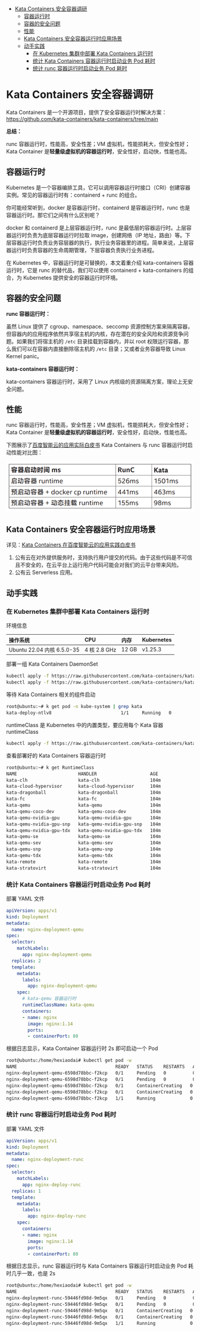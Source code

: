 - [Kata Containers 安全容器调研](#kata-containers安全容器调研)
  - [容器运行时](#容器运行时)
  - [容器的安全问题](#容器的安全问题)
  - [性能](#性能)
  - [Kata Containers 安全容器运行时应用场景](#kata-containers安全容器运行时应用场景)
  - [动手实践](#动手实践)
    - [在 Kubernetes 集群中部署 Kata Containers 运行时](#在kubernetes集群中部署-kata-containers运行时)
    - [统计 Kata Containers 容器运行时启动业务 Pod 耗时](#统计kata-containers容器运行时启动业务-pod耗时)
    - [统计 runc 容器运行时启动业务 Pod 耗时](#统计runc容器运行时启动业务-pod耗时)

# Kata Containers 安全容器调研

Kata Containers 是一个开源项目，提供了安全容器运行时解决方案：<https://github.com/kata-containers/kata-containers/tree/main>

**总结：**

runc 容器运行时，性能高，安全性差；VM 虚拟机，性能损耗大，但安全性好；Kata Container 是**轻量级虚拟机的容器运行时**，安全性好，启动快，性能也高。

## 容器运行时

Kubernetes 是一个容器编排工具，它可以调用容器运行时接口（CRI）创建容器实例。常见的容器运行时有：containerd + runc 的组合。

<!-- ![容器运行时](容器运行时.png) -->

你可能经常听到，docker 是容器运行时，containerd 是容器运行时，runc 也是容器运行时。那它们之间有什么区别呢？

docker 和 containerd 是上层容器运行时，runc 是最低层的容器运行时。上层容器运行时负责为底层容器运行时拉取 image，创建网络（IP 地址，路由）等。下层容器运行时负责业务容层器的执行，执行业务容器里的进程。简单来说，上层容器运行时负责容器的生命周期管理，下层容器负责执行业务进程。

在 Kubernetes 中，容器运行时是可替换的，本文着重介绍 kata-containers 容器运行时，它是 runc 的替代品，我们可以使用 containerd + kata-containers 的组合，为 Kubernetes 提供安全的容器运行时环境。

## 容器的安全问题

<!-- ![容器运行时](image.png) -->

**runc 容器运行时：**

虽然 Linux 提供了 cgroup、namespace、seccomp 资源控制方案来隔离容器，但容器内的应用程序依然共享宿主机的内核，存在潜在的安全风险和资源竞争问题。如果我们将宿主机的 `/etc` 目录挂载到容器内，并以 root 权限运行容器，那么我们可以在容器内直接删除宿主机的 `/etc` 目录；又或者业务容器导致 Linux Kernel panic。

**kata-containers 容器运行时：**

kata-containers 容器运行时，采用了 Linux 内核级的资源隔离方案，理论上无安全问题。

## 性能

runc 容器运行时，性能高，安全性差；VM 虚拟机，性能损耗大，但安全性好；Kata Container 是**轻量级虚拟机的容器运行时**，安全性好，启动快，性能也高。

下图展示了[百度智能云的应用实际白皮书]((https://katacontainers.io/collateral/Kata%20Containers%E5%9C%A8%E7%99%BE%E5%BA%A6%E6%99%BA%E8%83%BD%E4%BA%91%E7%9A%84%E5%BA%94%E7%94%A8%E5%AE%9E%E8%B7%B5.pdf)) Kata Containers 与 runc 容器运行时启动性能对比图：

![alt text](image-1.png)

## Kata Containers 安全容器运行时应用场景

详见：[Kata Containers 在百度智能云的应用实践白皮书](https://katacontainers.io/collateral/Kata%20Containers%E5%9C%A8%E7%99%BE%E5%BA%A6%E6%99%BA%E8%83%BD%E4%BA%91%E7%9A%84%E5%BA%94%E7%94%A8%E5%AE%9E%E8%B7%B5.pdf)

1. 公有云在对外提供服务时，支持执行用户提交的代码。由于这些代码是不可信且不安全的，在云平台上运行用户代码可能会对我们的云平台带来风险。
2. 公有云 Serverless 应用。

## 动手实践

### 在 Kubernetes 集群中部署 Kata Containers 运行时

环境信息

| 操作系统 | CPU | 内存 | Kubernetes |
| :---- | :---- | :---- | :---- |
| Ubuntu 22.04 内核 6.5.0-35 | 4 核 2.8 GHz | 12 GB | v1.25.3 |


部署一组 Kata Containers DaemonSet

```bash
kubectl apply -f https://raw.githubusercontent.com/kata-containers/kata-containers/main/tools/packaging/kata-deploy/kata-rbac/base/kata-rbac.yaml
kubectl apply -f https://raw.githubusercontent.com/kata-containers/kata-containers/main/tools/packaging/kata-deploy/kata-deploy/base/kata-deploy.yaml
```

等待 Kata Containers 相关的组件启动

```bash
root@ubuntu:~# k get pod -n kube-system | grep kata
kata-deploy-ntlv8                          1/1     Running   0          120m
```

runtimeClass 是 Kubernetes 中的内置类型，要应用每个 Kata 容器 runtimeClass

```bash
kubectl apply -f https://raw.githubusercontent.com/kata-containers/kata-containers/main/tools/packaging/kata-deploy/runtimeclasses/kata-runtimeClasses.yaml
```

查看部署好的 Kata Containers 容器运行时

```bash
root@ubuntu:~# k get RuntimeClass
NAME                       HANDLER                    AGE
kata-clh                   kata-clh                   104m
kata-cloud-hypervisor      kata-cloud-hypervisor      104m
kata-dragonball            kata-dragonball            104m
kata-fc                    kata-fc                    104m
kata-qemu                  kata-qemu                  104m
kata-qemu-coco-dev         kata-qemu-coco-dev         104m
kata-qemu-nvidia-gpu       kata-qemu-nvidia-gpu       104m
kata-qemu-nvidia-gpu-snp   kata-qemu-nvidia-gpu-snp   104m
kata-qemu-nvidia-gpu-tdx   kata-qemu-nvidia-gpu-tdx   104m
kata-qemu-se               kata-qemu-se               104m
kata-qemu-sev              kata-qemu-sev              104m
kata-qemu-snp              kata-qemu-snp              104m
kata-qemu-tdx              kata-qemu-tdx              104m
kata-remote                kata-remote                104m
kata-stratovirt            kata-stratovirt            104m
```

### 统计 Kata Containers 容器运行时启动业务 Pod 耗时

部署 YAML 文件

```yaml
apiVersion: apps/v1
kind: Deployment
metadata:
  name: nginx-deployment-qemu
spec:
  selector:
    matchLabels:
      app: nginx-deployment-qemu
  replicas: 2
  template:
    metadata:
      labels:
        app: nginx-deployment-qemu
    spec:
      # kata-qemu 容器运行时
      runtimeClassName: kata-qemu
      containers:
      - name: nginx
        image: nginx:1.14
        ports:
        - containerPort: 80
```

根据日志显示，Kata Container 容器运行时 2s 即可启动一个 Pod

```bash
root@ubuntu:/home/hexiaodai# kubectl get pod -w
NAME                                     READY   STATUS    RESTARTS   AGE
nginx-deployment-qemu-6598d78bbc-f2kcp   0/1     Pending   0          0s
nginx-deployment-qemu-6598d78bbc-f2kcp   0/1     Pending   0          0s
nginx-deployment-qemu-6598d78bbc-f2kcp   0/1     ContainerCreating   0          0s
nginx-deployment-qemu-6598d78bbc-f2kcp   0/1     ContainerCreating   0          1s
nginx-deployment-qemu-6598d78bbc-f2kcp   1/1     Running             0          2s
```

### 统计 runc 容器运行时启动业务 Pod 耗时

部署 YAML 文件

```yaml
apiVersion: apps/v1
kind: Deployment
metadata:
  name: nginx-deployment-runc
spec:
  selector:
    matchLabels:
      app: nginx-deploy-runc
  replicas: 1
  template:
    metadata:
      labels:
        app: nginx-deploy-runc
    spec:
      containers:
      - name: nginx
        image: nginx:1.14
        ports:
        - containerPort: 80
```

根据日志显示，runc 容器运行时与 Kata Containers 容器运行时启动业务 Pod 耗时几乎一致，也是 2s

```bash
root@ubuntu:/home/hexiaodai# kubectl get pod -w
NAME                                     READY   STATUS    RESTARTS   AGE
nginx-deployment-runc-59446fd98d-9m5qx   0/1     Pending   0          0s
nginx-deployment-runc-59446fd98d-9m5qx   0/1     Pending   0          0s
nginx-deployment-runc-59446fd98d-9m5qx   0/1     ContainerCreating   0          0s
nginx-deployment-runc-59446fd98d-9m5qx   0/1     ContainerCreating   0          1s
nginx-deployment-runc-59446fd98d-9m5qx   1/1     Running             0          2s
```
